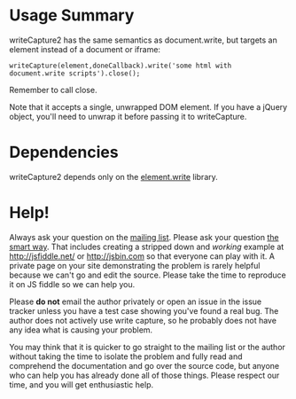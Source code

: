 # Usage Summary #

writeCapture2 has the same semantics as document.write, but targets an element instead of a document or iframe:

    writeCapture(element,doneCallback).write('some html with document.write scripts').close();

Remember to call close.

Note that it accepts a single, unwrapped DOM element. If you have a jQuery object, you'll need to unwrap it before passing it to writeCapture.

# Dependencies #

writeCapture2 depends only on the [element.write](https://github.com/iamnoah/element.write) library.

# Help!

Always ask your question on the [mailing list](http://groups.google.com/group/writecapturejs-users). Please ask your question [the smart way](http://catb.org/~esr/faqs/smart-questions.html#before). That includes creating a stripped down and *working* example at http://jsfiddle.net/ or http://jsbin.com so that everyone can play with it. A private page on your site demonstrating the problem is rarely helpful because we can't go and edit the source. Please take the time to reproduce it on JS fiddle so we can help you.

Please **do not** email the author privately or open an issue in the issue tracker unless you have a test case showing you've found a real bug. The author does not actively use write capture, so he probably does not have any idea what is causing your problem.

You may think that it is quicker to go straight to the mailing list or the author without taking the time to isolate the problem and fully read and comprehend the documentation and  go over the source code, but anyone who can help you has already done all of those things. Please respect our time, and you will get enthusiastic help.
